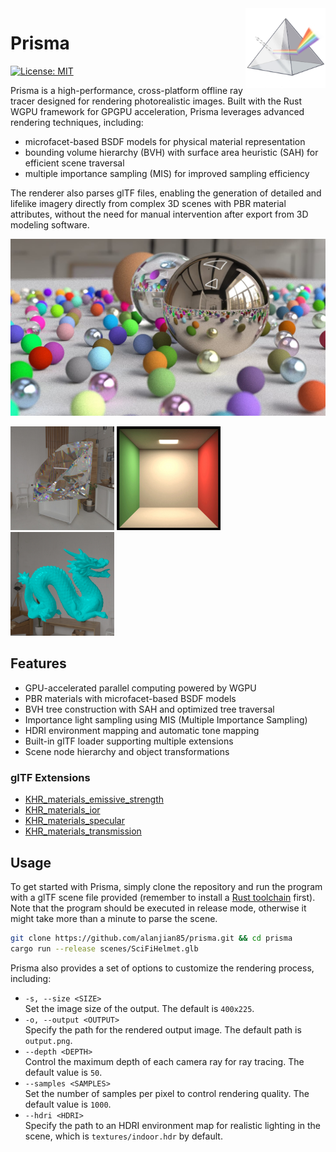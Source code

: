 <img src="logo.png" align="right" width="128" height="128">

# Prisma
[![License: MIT](https://img.shields.io/badge/License-MIT-blue.svg)](https://opensource.org/license/mit)

Prisma is a high-performance, cross-platform offline ray tracer designed for rendering photorealistic images. Built with the Rust WGPU framework for GPGPU acceleration, Prisma leverages advanced rendering techniques, including:

* microfacet-based BSDF models for physical material representation
* bounding volume hierarchy (BVH) with surface area heuristic (SAH) for efficient scene traversal
* multiple importance sampling (MIS) for improved sampling efficiency

The renderer also parses glTF files, enabling the generation of detailed and lifelike imagery directly from complex 3D scenes with PBR material attributes, without the need for manual intervention after export from 3D modeling software.

<img src="rtiow.png">
<p float="left">
    <img src="diamond.png" width="32.9%">
    <img src="cornell.png" width="32.9%">
    <img src="dragon.png" width="32.9%">
</p>

## Features
* GPU-accelerated parallel computing powered by WGPU
* PBR materials with microfacet-based BSDF models
* BVH tree construction with SAH and optimized tree traversal
* Importance light sampling using MIS (Multiple Importance Sampling)
* HDRI environment mapping and automatic tone mapping
* Built-in glTF loader supporting multiple extensions
* Scene node hierarchy and object transformations

### glTF Extensions
* [KHR_materials_emissive_strength](https://github.com/KhronosGroup/glTF/blob/main/extensions/2.0/Khronos/KHR_materials_emissive_strength/README.md)
* [KHR_materials_ior](https://github.com/KhronosGroup/glTF/tree/main/extensions/2.0/Khronos/KHR_materials_ior)
* [KHR_materials_specular](https://github.com/KhronosGroup/glTF/tree/main/extensions/2.0/Khronos/KHR_materials_specular)
* [KHR_materials_transmission](https://github.com/KhronosGroup/glTF/tree/main/extensions/2.0/Khronos/KHR_materials_transmission)

## Usage
To get started with Prisma, simply clone the repository and run the program with a glTF scene file provided (remember to install a [Rust toolchain](https://rustup.rs/) first). Note that the program should be executed in release mode, otherwise it might take more than a minute to parse the scene.
```sh
git clone https://github.com/alanjian85/prisma.git && cd prisma
cargo run --release scenes/SciFiHelmet.glb
```

Prisma also provides a set of options to customize the rendering process, including:
* `-s, --size <SIZE>` \
  Set the image size of the output. The default is `400x225`.
* `-o, --output <OUTPUT>` \
  Specify the path for the rendered output image. The default path is `output.png`.
* `--depth <DEPTH>` \
  Control the maximum depth of each camera ray for ray tracing. The default value is `50`.
* `--samples <SAMPLES>` \
  Set the number of samples per pixel to control rendering quality. The default value is `1000`.
* `--hdri <HDRI>` \
  Specify the path to an HDRI environment map for realistic lighting in the scene, which is `textures/indoor.hdr` by default.
